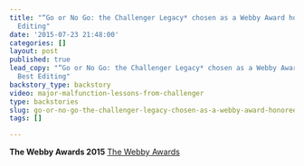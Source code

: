 ```yaml
---
title: "“Go or No Go: the Challenger Legacy* chosen as a Webby Award honoree for Best
  Editing"
date: '2015-07-23 21:48:00'
categories: []
layout: post
published: true
lead_copy: "“Go or No Go: the Challenger Legacy* chosen as a Webby Award honoree for
  Best Editing"
backstory_type: backstory
video: major-malfunction-lessons-from-challenger
type: backstories
slug: go-or-no-go-the-challenger-legacy-chosen-as-a-webby-award-honoree-for-best-editing
tags: []

---
```

**The Webby Awards 2015**
[The Webby Awards](http://www.webbyawards.com/winners/2015/online-film-video/performance-craft/best-editing/go-or-no-go-the-challenger-legacy/)

